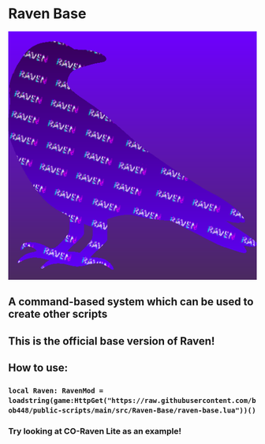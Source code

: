 # Raven Base

![Raven Icon](/assets/Raven.png)

## A command-based system which can be used to create other scripts
## This is the official base version of Raven!

## How to use:
### `local Raven: RavenMod = loadstring(game:HttpGet("https://raw.githubusercontent.com/bob448/public-scripts/main/src/Raven-Base/raven-base.lua"))()`
### Try looking at CO-Raven Lite as an example!
